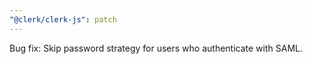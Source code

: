 ```yaml
---
"@clerk/clerk-js": patch
---
```


Bug fix: Skip password strategy for users who authenticate with SAML. 
